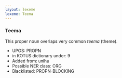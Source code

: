 ```yaml
---
layout: lexeme
lexeme: Teema
---
```


###  Teema

This proper noun overlaps  very common *teema* (theme).
* UPOS:  PROPN
* in KOTUS dictionary under:  9
* Added from:  unihu
* Possible NER class:  ORG
* Blacklisted:  PROPN-BLOCKING

